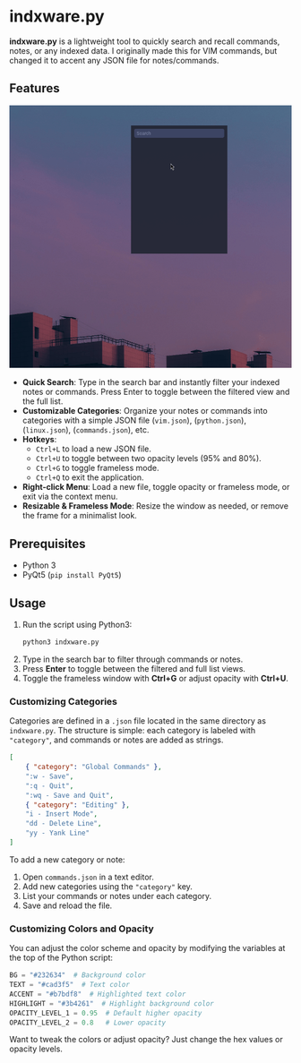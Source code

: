 
# indxware.py

**indxware.py** is a lightweight tool to quickly search and recall commands, notes, or any indexed data. I originally made this for VIM commands, but changed it to accent any JSON file for notes/commands.

## Features

![indxware.py](indxware-demo-1.gif)

* **Quick Search**: Type in the search bar and instantly filter your indexed notes or commands. Press Enter to toggle between the filtered view and the full list.
* **Customizable Categories**: Organize your notes or commands into categories with a simple JSON file (`vim.json`), (`python.json`),(`linux.json`), (`commands.json`), etc.
* **Hotkeys**: 
  - `Ctrl+L` to load a new JSON file.
  - `Ctrl+U` to toggle between two opacity levels (95% and 80%).
  - `Ctrl+G` to toggle frameless mode.
  - `Ctrl+Q` to exit the application.
* **Right-click Menu**: Load a new file, toggle opacity or frameless mode, or exit via the context menu.
* **Resizable & Frameless Mode**: Resize the window as needed, or remove the frame for a minimalist look.

## Prerequisites

* Python 3
* PyQt5 (`pip install PyQt5`)

## Usage

1. Run the script using Python3: 
   ```bash
   python3 indxware.py
   ```
2. Type in the search bar to filter through commands or notes.
3. Press **Enter** to toggle between the filtered and full list views.
4. Toggle the frameless window with **Ctrl+G** or adjust opacity with **Ctrl+U**.

### Customizing Categories

Categories are defined in a `.json` file located in the same directory as `indxware.py`. The structure is simple: each category is labeled with `"category"`, and commands or notes are added as strings.

```json
[
    { "category": "Global Commands" },
    ":w - Save",
    ":q - Quit",
    ":wq - Save and Quit",
    { "category": "Editing" },
    "i - Insert Mode",
    "dd - Delete Line",
    "yy - Yank Line"
]
```

To add a new category or note:
1. Open `commands.json` in a text editor.
2. Add new categories using the `"category"` key.
3. List your commands or notes under each category.
4. Save and reload the file.

### Customizing Colors and Opacity

You can adjust the color scheme and opacity by modifying the variables at the top of the Python script:

```python
BG = "#232634"  # Background color
TEXT = "#cad3f5"  # Text color
ACCENT = "#b7bdf8"  # Highlighted text color
HIGHLIGHT = "#3b4261"  # Highlight background color
OPACITY_LEVEL_1 = 0.95  # Default higher opacity
OPACITY_LEVEL_2 = 0.8   # Lower opacity
```

Want to tweak the colors or adjust opacity? Just change the hex values or opacity levels.

